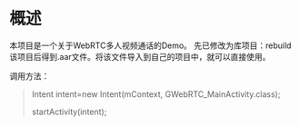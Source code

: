 # 概述
本项目是一个关于WebRTC多人视频通话的Demo。
先已修改为库项目：rebuild该项目后得到.aar文件。将该文件导入到自己的项目中，就可以直接使用。

调用方法：
> Intent intent=new Intent(mContext, GWebRTC_MainActivity.class);
> 
> startActivity(intent);
>
